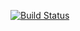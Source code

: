 [![Build Status](https://travis-ci.org/kotland/for-exam.svg?branch=master)](https://travis-ci.org/kotland/for-exam)
